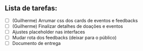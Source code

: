 ## Lista de tarefas:

- [ ] (Guilherme) Arrumar css dos cards de eventos e feedbacks
- [ ] (Guilherme) Finalizar detalhes de doações e eventos
- [ ] Ajustes placeholder nas interfaces
- [ ] Mudar rota dos feedbacks (deixar para o público)
- [ ] Documento de entrega
